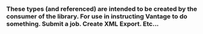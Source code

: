 ﻿### These types (and referenced) are intended to be created by the consumer of the library. For use in instructing Vantage to do something. Submit a job. Create XML Export. Etc...
